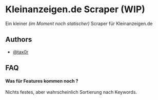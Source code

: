 
# Kleinanzeigen.de Scraper (WIP)
Ein kleiner _(im Moment noch statischer)_ Scraper für Kleinanzeigen.de


## Authors

- [@tax0r](https://github.com/tax0r)


## FAQ

#### Was für Features kommen noch ?

Nichts festes, aber wahrscheinlich Sortierung nach Keywords.

